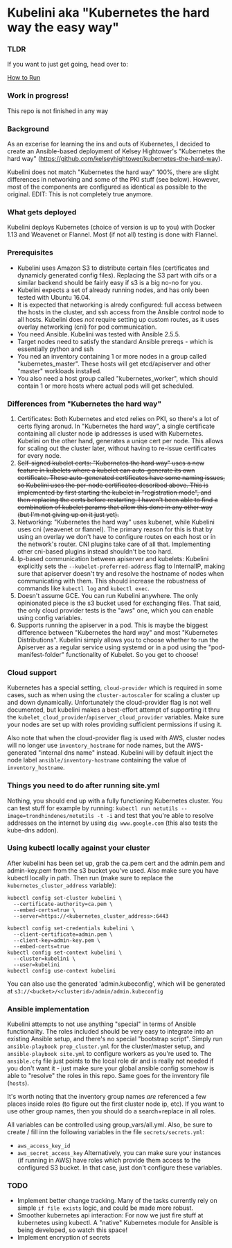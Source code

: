 # Kubelini aka "Kubernetes the hard way the easy way"

### TLDR
If you want to just get going, head over to:

[How to Run](../master/HOWTO.md)


### Work in progress! 
This repo is not finished in any way

### Background
As an excerise for learning the ins and outs of Kubernetes, I decided to create an Ansible-based deployment of Kelsey Hightower's "Kubernetes the hard way" (https://github.com/kelseyhightower/kubernetes-the-hard-way).

Kubelini does not match "Kubernetes the hard way" 100%, there are slight differences in networking and some of the PKI stuff (see below). However, most of the components are configured as identical as possible to the original.
EDIT: This is not completely true anymore.

### What gets deployed
Kubelini deploys Kubernetes (choice of version is up to you) with Docker 1.13 and Weavenet or Flannel. Most (if not all) testing is done with Flannel.

### Prerequisites
- Kubelini uses Amazon S3 to distribute certain files (certificates and dynamicly generated config files). Replacing the S3 part with cifs or a similar backend should be fairly easy if s3 is a big no-no for you.
- Kubelini expects a set of already running nodes, and has only been tested with Ubuntu 16.04.
- It is expected that networking is alredy configured: full access between the hosts in the cluster, and ssh access from the Ansible control node to all hosts. Kubelini does _not_ require setting up custom routes, as it uses overlay networking (cni) for pod communication.
- You need Ansible. Kubelini was tested with Ansible 2.5.5.
- Target nodes need to satisfy the standard Ansible prereqs - which is essentially python and ssh
- You ned an inventory containing 1 or more nodes in a group called "kubernetes_master". These hosts will get etcd/apiserver and other "master" workloads installed.
- You also need a host group called "kubernetes_worker", which should contain 1 or more hosts where actual pods will get scheduled.

### Differences from "Kubernetes the hard way"
1. Certificates: Both Kubernetes and etcd relies on PKI, so there's a lot of certs flying aronud. In "Kubernetes the hard way", a single certificate containing all cluster node ip addresses is used with Kubernetes. Kubelini on the other hand, generates a uniqe cert per node. This allows for scaling out the cluster later, without having to re-issue certificates for every node.
2. ~~Self-signed kubelet certs: "Kubernetes the hard way" uses a new feature in kubelets where a kubelet can auto-generate its own certificate. These auto-generated certificates have some naming issues, so Kubelini uses the per-node certificates described above. This is implemented by first starting the kubelet in "registration mode", and then replacing the certs before restarting. I haven't been able to find a combination of kubelet params that allow this done in any other way (but I'm not giving up on it just yet).~~
3. Networking: "Kubernetes the hard way" uses kubenet, while Kubelini uses cni (weavenet or flannel). The primary reason for this is that by using an overlay we don't have to configure routes on each host or in the network's router. CNI plugins take care of all that. Implementing other cni-based plugins instead shouldn't be too hard.
4. Ip-based communication between apiserver and kubelets: Kubelini explicitly sets the `--kubelet-preferred-address` flag to InternalIP, making sure that apiserver doesn't try and resolve the hostname of nodes when communicating with them. This should increase the robustness of commands like `kubectl log` and `kubectl exec`.
5. Doesn't assume GCE. You can run Kubelini anywhere. The only opinionated piece is the s3 bucket used for exchanging files. That said, the only cloud provider tests is the "aws" one, which you can enable using config variables.
6. Supports running the apiserver in a pod. This is maybe the biggest difference between "Kubernetes the hard way" and most "Kubernetes Distributions". Kubelini simply allows you to choose whether to run the Apiserver as a regular service using systemd or in a pod using the "pod-manifest-folder" functionality of Kubelet. So you get to choose!

### Cloud support
Kubernetes has a special setting, `cloud-provider` which is required in some cases, such as when using the `cluster-autoscaler` for scaling a cluster up and down dynamically. Unfortunately the cloud-provider flag is not well documented, but kubelini makes a best-effort attempt of supporting it thru the `kubelet_cloud_provider`/`apiserver_cloud_provider` variables. Make sure your nodes are set up with roles providing sufficient permissions if using it.

Also note that when the cloud-provider flag is used with AWS, cluster nodes will no longer use `inventory_hostname` for node names, but the AWS-generated "internal dns name" instead. Kubelini will by default inject the node label `ansible/inventory-hostname` containing the value of `inventory_hostname`.

### Things you need to do after running site.yml
Nothing, you should end up with a fully functioning Kubernetes cluster. You can test stuff for example by running: `kubectl run netutils --image=trondhindenes/netutils -t -i` and test that you're able to resolve addresses on the internet by using `dig www.google.com` (this also tests the kube-dns addon).

### Using kubectl locally against your cluster
After kubelini has been set up, grab the ca.pem cert and the admin.pem and admin-key.pem from the s3 bucket you've used.
Also make sure you have kubectl locally in path. Then run (make sure to replace the `kubernetes_cluster_address` variable):

```
kubectl config set-cluster kubelini \
  --certificate-authority=ca.pem \
  --embed-certs=true \
  --server=https://<kubernetes_cluster_address>:6443

kubectl config set-credentials kubelini \
  --client-certificate=admin.pem \
  --client-key=admin-key.pem \
  --embed-certs=true
kubectl config set-context kubelini \
  --cluster=kubelini \
  --user=kubelini
kubectl config use-context kubelini
```

You can also use the generated 'admin.kubeconfig', which will be generated at `s3://<bucket>/<clusterid>/admin/admin.kubeconfig`

### Ansible implementation
Kubelini attempts to not use anything "special" in terms of Ansible functionality. The roles included should be very easy to integrate into an existing Ansible setup, and there's no special "bootstrap script". Simply run `ansible-playbook prep_cluster.yml` for the cluster/master setup, and `ansible-playbook site.yml` to configure workers as you're used to. The `ansible.cfg` file just points to the local role dir and is really not needed if you don't want it - just make sure your global ansible config somehow is able to "resolve" the roles in this repo. Same goes for the inventory file (`hosts`).

It's worth noting that the inventory group names _are_ referenced a few places inside roles (to figure out the first cluster node ip, etc). If you want to use other group names, then you should do a search+replace in all roles.

All variables can be controlled using group_vars/all.yml. Also, be sure to create / fill inn the following variables in the file `secrets/secrets.yml`:   
- `aws_access_key_id`
- `aws_secret_access_key`
Alternatively, you can make sure your instances (if running in AWS) have roles which provide them access to the configured S3 bucket. In that case, just don't configure these variables.

### TODO
- Implement better change tracking. Many of the tasks currently rely on simple `if file exists` logic, and could be made more robust.
- Smoother kubernetes api interaction: For now we just fire stuff at kubernetes using kubectl. A "native" Kubernetes module for Ansible is being developed, so watch this space!
- Implement encryption of secrets
